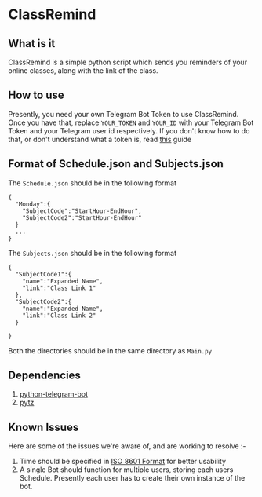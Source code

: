 # ClassRemind

## What is it

ClassRemind is a simple python script which sends you reminders of your online classes, along with the link of the class. 

## How to use

Presently, you need your own Telegram Bot Token to use ClassRemind. Once you have that, replace `YOUR_TOKEN` and `YOUR_ID` with your Telegram Bot Token and your Telegram user id respectively. If you don't know how to do that, or don't understand what a token is, read [this](https://www.siteguarding.com/en/how-to-get-telegram-bot-api-token) guide

## Format of Schedule.json and Subjects.json

The `Schedule.json` should be in the following format

```
{
  "Monday":{
    "SubjectCode":"StartHour-EndHour",
    "SubjectCode2":"StartHour-EndHour"
  }
  ...
}
```

The `Subjects.json` should be in the following format

```
{
  "SubjectCode1":{
    "name":"Expanded Name",
    "link":"Class Link 1"
  },
  "SubjectCode2":{
    "name":"Expanded Name",
    "link":"Class Link 2"
  }
  
}
```

Both the directories should be in the same directory as `Main.py`

## Dependencies

1. [python-telegram-bot](https://python-telegram-bot.org/)
4. [pytz](https://pypi.org/project/pytz/)

## Known Issues

Here are some of the issues we're aware of, and are working to resolve :-

1. Time should be specified in [ISO 8601 Format](https://en.wikipedia.org/wiki/ISO_8601) for better usability
2. A single Bot should function for multiple users, storing each users Schedule. Presently each user has to create their own instance of the bot. 
